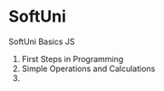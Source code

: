 # SoftUni
SoftUni Basics JS

1. First Steps in Programming
2. Simple Operations and Calculations
3. 